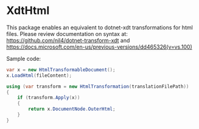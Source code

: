 # XdtHtml

This package enables an equivalent to dotnet-xdt transformations for html files.
Please review documentation on syntax at: https://github.com/nil4/dotnet-transform-xdt and https://docs.microsoft.com/en-us/previous-versions/dd465326(v=vs.100)

Sample code:
```csharp
var x = new HtmlTransformableDocument();
x.LoadHtml(fileContent);

using (var transform = new HtmlTransformation(translationFilePath))
{
    if (transform.Apply(x))
    {
        return x.DocumentNode.OuterHtml;
    }
}
```